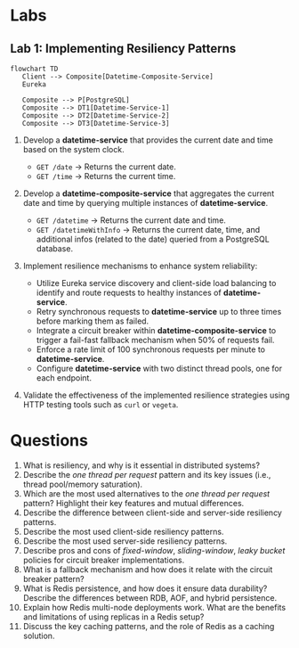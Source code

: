 # Labs

## Lab 1: Implementing Resiliency Patterns

```mermaid
flowchart TD
   Client --> Composite[Datetime-Composite-Service]
   Eureka

   Composite --> P[PostgreSQL]
   Composite --> DT1[Datetime-Service-1]
   Composite --> DT2[Datetime-Service-2]
   Composite --> DT3[Datetime-Service-3]
```

1. Develop a **datetime-service** that provides the current date and time based on the system clock.
   - `GET /date` → Returns the current date.
   - `GET /time` → Returns the current time.

2. Develop a **datetime-composite-service** that aggregates the current date and time by querying multiple instances of **datetime-service**.
   - `GET /datetime` → Returns the current date and time.
   - `GET /datetimeWithInfo` → Returns the current date, time, and additional infos (related to the date) queried from a PostgreSQL database.

3. Implement resilience mechanisms to enhance system reliability:
   - Utilize Eureka service discovery and client-side load balancing to identify and route requests to healthy instances of **datetime-service**.
   - Retry synchronous requests to **datetime-service** up to three times before marking them as failed.
   - Integrate a circuit breaker within **datetime-composite-service** to trigger a fail-fast fallback mechanism when 50% of requests fail.
   - Enforce a rate limit of 100 synchronous requests per minute to **datetime-service**.
   - Configure **datetime-service** with two distinct thread pools, one for each endpoint.

5. Validate the effectiveness of the implemented resilience strategies using HTTP testing tools such as `curl` or `vegeta`.


# Questions
1. What is resiliency, and why is it essential in distributed systems?
2. Describe the *one thread per request* pattern and its key issues (i.e., thread pool/memory saturation).
3. Which are the most used alternatives to the *one thread per request* pattern? Highlight their key features and mutual differences.
4. Describe the difference between client-side and server-side resiliency patterns.
5. Describe the most used client-side resiliency patterns. 
6. Describe the most used server-side resiliency patterns.
7. Describe pros and cons of *fixed-window*, *sliding-window*, *leaky bucket* policies for circuit breaker implementations.
8. What is a fallback mechanism and how does it relate with the circuit breaker pattern?
9. What is Redis persistence, and how does it ensure data durability? Describe the differences between RDB, AOF, and hybrid persistence.
10. Explain how Redis multi-node deployments work. What are the benefits and limitations of using replicas in a Redis setup?
11. Discuss the key caching patterns, and the role of Redis as a caching solution. 
